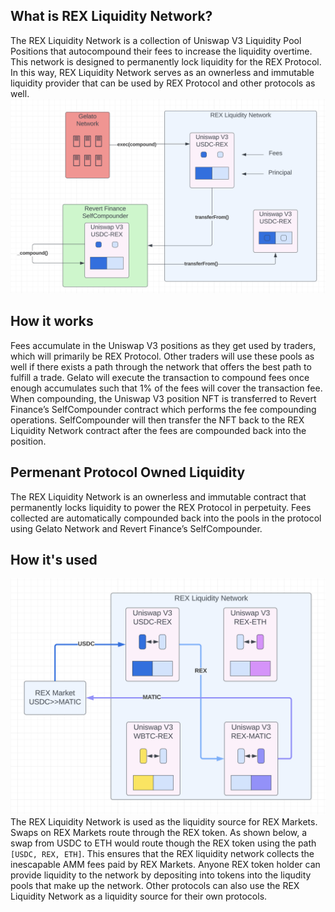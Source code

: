 
## What is REX Liquidity Network?
The REX Liquidity Network is a collection of Uniswap V3 Liquidity Pool Positions that autocompound their fees to increase the liquidity overtime. This network is designed to permanently lock liquidity for the REX Protocol. In this way, REX Liquidity Network serves as an ownerless and immutable liquidity provider that can be used by REX Protocol and other protocols as well. 
![rex-liquidity-network](./img/rex-liquidity-network.png)

## How it works
Fees accumulate in the Uniswap V3 positions as they get used by traders, which will primarily be REX Protocol. Other traders will use these pools as well if there exists a path through the network that offers the best path to fulfill a trade. Gelato will execute the transaction to compound fees once enough accumulates such that 1% of the fees will cover the transaction fee. When compounding, the Uniswap V3 position NFT is transferred to Revert Finance’s SelfCompounder contract which performs the fee compounding operations. SelfCompounder will then transfer the NFT back to the REX Liquidity Network contract after the fees are compounded back into the position.

## Permenant Protocol Owned Liquidity
The REX Liquidity Network is an ownerless and immutable contract that permanently locks liquidity to power the REX Protocol in perpetuity. Fees collected are automatically compounded back into the pools in the protocol using Gelato Network and Revert Finance’s SelfCompounder.

## How it's used
![rex-liquidity-network-usage](./img/rex-liquidity-network-usage.png)
The REX Liquidity Network is used as the liquidity source for REX Markets. Swaps on REX Markets route through the REX token. As shown below, a swap from USDC to ETH would route though the REX token using the path `[USDC, REX, ETH]`. This ensures that the REX liquidity network collects the inescapable AMM fees paid by REX Markets. Anyone REX token holder can provide liquidity to the network by depositing into tokens into the liqudity pools that make up the network. Other protocols can also use the REX Liquidity Network as a liquidity source for their own protocols.
